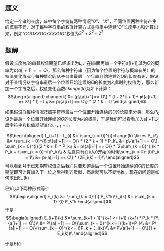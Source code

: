 ## 题义
给定一个串的长度，串中每个字符有两种情况"$O$"、"$X$"，不同位置两种字符产生的概率不同，对于每种字符串的权值计算方式是将串中连续"$O$"长度平方和计算出来，例如"$OOOXXOOXXXXOO$"权值为$3^2 + 2 ^ 2 + 2^2$
## 题解

假设长度为$i$的串其权值期望已经求出为$L_i$，在i串面再加一个字符a[i+1],其为$O$的概率为$p\{a[i+1] == O\}$，那么每种字符串（因为每个位置的字符与概率有关）的权值变化情况与每种情况的从字符串最后一个位置开始连续的$O$的长度有关，假设对于某情况从字符串最后一个位置开始连续的$O$的长度为$k$,此时的权值为$l$，那么新加一个字符之后，权值变化函数$change(k)$为如下计算：   
$$\begin{aligned}
change(k) &= (p\{a[i+1] == O\} *  (l + 2*k + 1)+ p\{a[i+1] == X\} * l) - l \\
       &= p\{a[i+1] == O\} * (2 * k + 1) 
\end{aligned}$$ 

如果假设将每种情况按照字符串最后一个位置开始连续的$O$的长度来分类，那么$P_k$设为最后一个位置开始连续的$O$的长度为$k$的概率，于是我们可以看看加入a[i+1]之后字符串的权值期望变化$L_{i+1} - L_{i}$

$$\begin{aligned}
L_{i+1} - L_{i} &= \sum_{k = 0}^{i}change(k) \times P_k\\
                &= \sum_{k = 0}^{i} p\{a[i+1] == O\} * (2 * k + 1) * P_k\\
                &= p\{a[i+1] == O\} \sum_{k = 0}^{i}(2 * k + 1) * P_k\\
                &= p\{a[i+1] == O\} * (2\sum_{k = 0}^{i}k * P_k + \sum_{k = 0}^{i}P_k)\\ 
                & 注意只有在k从0开始的时候\sum_{k = 0}^{i}P_k = 1\\
                &= p\{a[i+1] == O\} * (2E_i(k) + 1)\\ 
\end{aligned}$$
可以看到对于已知期望权值之后我们只要知道最后一个位置开始连续的$O$的长度的期望即可计算加入下一位之后得到的贡献，然后就可以不断地推，现在的问题是如何求出E_i(k)

已知,以下两种形式等价
$$\begin{aligned} E_i(k) &= \sum_{k = 0}^{i} P_k*k\\E_i(k) &= \sum_{k = 1}^{i} P_k*k \end{aligned}$$ 
于是
$$\begin{aligned} 
E_{i+1}(k) &= \sum_{k+1 = 1}^{k+1 <= i+1} (k+1) * P_k * P\{a[i+1] == O\}\\
           &=  P\{a[i+1] == O\}\sum_{k = 0}^{k <= i}(k+1)*P_k\\
           &= P\{a[i+1] == O\}(\sum_{k = 0}^{k <= i}P_k + E_i(k))\\
           &= P\{a[i+1] == O\}(1 + E_i(k))\\
\end{aligned}$$

于是E和